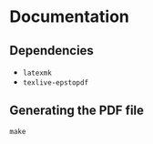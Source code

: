 # Documentation

## Dependencies

* ```latexmk```
* ```texlive-epstopdf```

## Generating the PDF file

```
make
```
